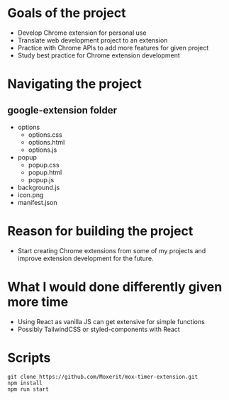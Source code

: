 # Goals of the project

- Develop Chrome extension for personal use
- Translate web development project to an extension
- Practice with Chrome APIs to add more features for given project
- Study best practice for Chrome extension development

# Navigating the project

## google-extension folder

- options
  - options.css
  - options.html
  - options.js
- popup
  - popup.css
  - popup.html
  - popup.js
- background.js
- icon.png
- manifest.json

# Reason for building the project

- Start creating Chrome extensions from some of my projects and improve extension development for the future.

# What I would done differently given more time

- Using React as vanilla JS can get extensive for simple functions
- Possibly TailwindCSS or styled-components with React 

# Scripts

```
git clone https://github.com/Moxerit/mox-timer-extension.git
npm install
npm run start
```


